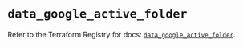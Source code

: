 # `data_google_active_folder`

Refer to the Terraform Registry for docs: [`data_google_active_folder`](https://registry.terraform.io/providers/hashicorp/google/6.22.0/docs/data-sources/active_folder).
